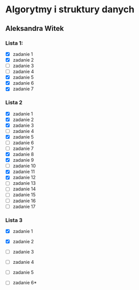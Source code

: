 # Algorytmy i struktury danych

## Aleksandra Witek
 
### Lista 1:
 
 - [x] zadanie 1
 - [x] zadanie 2
 - [ ] zadanie 3
 - [ ] zadanie 4
 - [x] zadanie 5
 - [x] zadanie 6
 - [x] zadanie 7
 
 ### Lista 2
 
 - [x] zadanie 1
 - [x] zadanie 2
 - [x] zadanie 3
 - [ ] zadanie 4
 - [x] zadanie 5
 - [ ] zadanie 6
 - [ ] zadanie 7
 - [x] zadanie 8
 - [x] zadanie 9
 - [ ] zadanie 10
 - [x] zadanie 11
 - [x] zadanie 12
 - [ ] zadanie 13
 - [ ] zadanie 14
 - [ ] zadanie 15
 - [ ] zadanie 16
 - [ ] zadanie 17

### Lista 3
 
 - [x] zadanie 1
 - [x] zadanie 2
 - [ ] zadanie 3
 - [ ] zadanie 4
 - [ ] zadanie 5
 - [ ] zadanie 6*

